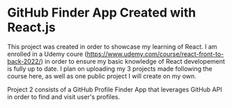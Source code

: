 # GitHub Finder App Created with React.js

This project was created in order to showcase my learning of React. I am enrolled in a Udemy coure (https://www.udemy.com/course/react-front-to-back-2022/) in order to ensure my basic knowledge of React developement is fully up to date. I plan on uploading my 3 projects made following the course here, as well as one public project I will create on my own.

Project 2 consists of a GitHub Profile Finder App that leverages GitHub API in order to find and visit user's profiles.